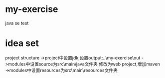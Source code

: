 # my-exercise
java se test

# idea set
project structure
->project中设置jdk,设置output:..\my-exercise\out
->modules中设置source为src\main\java文件夹
修改为web project,增加maven
->modules中设置resources为src\main\resources文件夹
